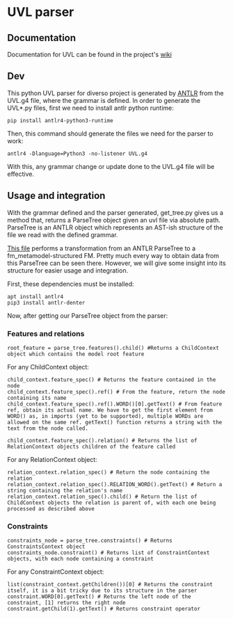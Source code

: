 # UVL parser

## Documentation

Documentation for UVL can be found in the project's [wiki](https://github.com/diverso-lab/uvl-diverso/wiki)

## Dev

This python UVL parser for diverso project is generated by [ANTLR](https://www.antlr.org/) from the UVL.g4 file, where the grammar is defined. In order to generate the UVL*.py files, first we need to install antlr python runtime:

```
pip install antlr4-python3-runtime
```

Then, this command should generate the files we need for the parser to work:


```
antlr4 -Dlanguage=Python3 -no-listener UVL.g4
```

With this, any grammar change or update done to the UVL.g4 file will be effective.

## Usage and integration

With the grammar defined and the parser generated, get_tree.py gives us a method that, returns a ParseTree object given an uvl file via absolute path. ParseTree is an ANTLR object which represents an AST-ish structure of the file we read with the defined grammar.

[This file](https://github.com/diverso-lab/fm_metamodel/blob/master/famapy/metamodels/fm_metamodel/transformations/uvl_transformation.py) performs a transformation from an ANTLR ParseTree to a fm_metamodel-structured FM. Pretty much every way to obtain data from this ParseTree can be seen there. However, we will give some insight into its structure for easier usage and integration.

First, these dependencies must be installed:

```
apt install antlr4
pip3 install antlr-denter
```

Now, after getting our ParseTree object from the parser:

### Features and relations

```
root_feature = parse_tree.features().child() #Returns a ChildContext object which contains the model root feature
```
For any ChildContext object:
```
child_context.feature_spec() # Returns the feature contained in the node
child_context.feature_spec().ref() # From the feature, return the node containing its name
child_context.feature_spec().ref().WORD()[0].getText() # From feature ref, obtain its actual name. We have to get the first element from WORD() as, in imports (yet to be supported), multiple WORDs are allowed on the same ref. getText() function returns a string with the text from the node called.

child_context.feature_spec().relation() # Returns the list of RelationContext objects children of the feature called
```

For any RelationContext object:
```
relation_context.relation_spec() # Return the node containing the relation
relation_context.relation_spec().RELATION_WORD().getText() # Return a string containing the relation's name
relation_context.relation_spec().child() # Return the list of ChildContext objects the relation is parent of, with each one being processed as described above
```

### Constraints
```
constraints_node = parse_tree.constraints() # Returns ConstraintsContext object
constraints_node.constraint() # Returns list of ConstraintContext objects, with each node containing a constraint
```

For any ConstraintContext object:
```
list(constraint_context.getChildren())[0] # Returns the constraint itself, it is a bit tricky due to its structure in the parser
constraint.WORD[0].getText() # Returns the left node of the constraint, [1] returns the right node
constraint.getChild(1).getText() # Returns constraint operator
```

